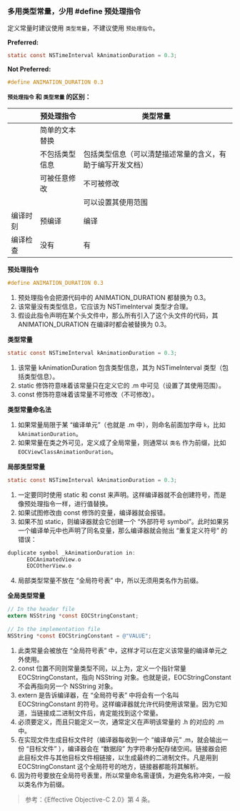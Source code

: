 ### 多用类型常量，少用 #define 预处理指令

定义常量时建议使用 `类型常量`，不建议使用 `预处理指令`。

**Preferred:**

```objectivec
static const NSTimeInterval kAnimationDuration = 0.3;
```

**Not Preferred:**

```objectivec
#define ANIMATION_DURATION 0.3
```

**`预处理指令` 和 `类型常量` 的区别：**

|          | 预处理指令     | 类型常量                                                   |
| -------- | -------------- | ---------------------------------------------------------- |
|          | 简单的文本替换 |                                                            |
|          | 不包括类型信息 | 包括类型信息（可以清楚描述常量的含义，有助于编写开发文档） |
|          | 可被任意修改   | 不可被修改                                                 |
|          |                | 可以设置其使用范围                                         |
| 编译时刻 | 预编译         | 编译                                                       |
| 编译检查 | 没有           | 有                                                         |

**预处理指令**

```objectivec
#define ANIMATION_DURATION 0.3
```

1. 预处理指令会把源代码中的 ANIMATION_DURATION 都替换为 0.3。
2. 该常量没有类型信息，它应该为 NSTimeInterval 类型才合理。
3. 假设此指令声明在某个头文件中，那么所有引入了这个头文件的代码，其 ANIMATION_DURATION 在编译时都会被替换为 0.3。

**类型常量**

```objectivec
static const NSTimeInterval kAnimationDuration = 0.3;
```

1. 该常量 kAnimationDuration 包含类型信息，其为 NSTimeInterval 类型（包括类型信息）。
2. static 修饰符意味着该常量只在定义它的 .m 中可见（设置了其使用范围）。
3. const 修饰符意味着该常量不可修改（不可修改）。

**类型常量命名法** 

1. 如果常量局限于某 “编译单元”（也就是 .m 中），则命名前面加字母 `k`，比如 `kAnimationDuration`。
2. 如果常量在类之外可见，定义成了全局常量，则通常以 `类名` 作为前缀，比如 `EOCViewClassAnimationDuration`。

**局部类型常量**

```objectivec
static const NSTimeInterval kAnimationDuration = 0.3;
```
  1. 一定要同时使用 static 和 const 来声明。这样编译器就不会创建符号，而是像预处理指令一样，进行值替换。
2. 如果试图修改由 const 修饰的变量，编译器就会报错。
3. 如果不加 static，则编译器就会它创建一个 “外部符号 symbol”。此时如果另一个编译单元中也声明了同名变量，那么编译器就会抛出 “重复定义符号” 的错误：
```objectivec
duplicate symbol _kAnimationDuration in:
      EOCAnimatedView.o
      EOCOtherView.o
```
4. 局部类型常量不放在 “全局符号表” 中，所以无须用类名作为前缀。

**全局类型常量**

```objectivec
// In the header file
extern NSString *const EOCStringConstant;
	
// In the implementation file
NSString *const EOCStringConstant = @"VALUE";
```

1. 此类常量会被放在 “全局符号表” 中，这样才可以在定义该常量的编译单元之外使用。
2. const 位置不同则常量类型不同，以上为，定义一个指针常量 EOCStringConstant，指向 NSString 对象。也就是说，EOCStringConstant 不会再指向另一个 NSString 对象。
3. extern 是告诉编译器，在 “全局符号表” 中将会有一个名叫 EOCStringConstant 的符号。这样编译器就允许代码使用该常量。因为它知道，当链接成二进制文件后，肯定能找到这个常量。
4. 必须要定义，而且只能定义一次，通常定义在声明该常量的 .h 的对应的 .m 中。
5. 在实现文件生成目标文件时（编译器每收到一个 “编译单元” .m，就会输出一份 “目标文件” ），编译器会在 “数据段” 为字符串分配存储空间。链接器会把此目标文件与其他目标文件相链接，以生成最终的二进制文件。凡是用到 EOCStringConstant 这个全局符号的地方，链接器都能将其解析。
6. 因为符号要放在全局符号表里，所以常量命名需谨慎，为避免名称冲突，一般以类名作为前缀。

> 参考：《Effective Objective-C 2.0》第 4 条。
